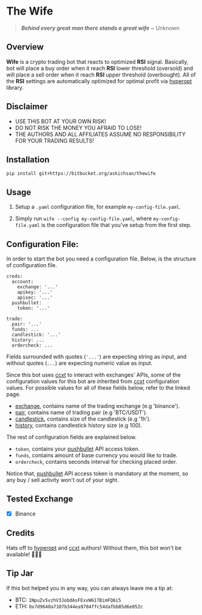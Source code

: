 # The Wife

> ***Behind every great man there stands a great wife*** ~ Unknown

## Overview

**Wife** is a crypto trading bot that reacts to optimized **RSI** signal. Basically, bot will place a buy order when it reach **RSI** lower threshold (oversold) and will place a sell order when it reach **RSI** upper threshold (overbought). All of the **RSI** settings are automatically optimized for optimal profit via [hyperopt](https://github.com/hyperopt/hyperopt) library.

## Disclaimer

- USE THIS BOT AT YOUR OWN RISK!
- DO NOT RISK THE MONEY YOU AFRAID TO LOSE!
- THE AUTHORS AND ALL AFFILIATES ASSUME NO RESPONSIBILITY FOR YOUR TRADING RESULTS!

## Installation

`pip install git+https://bitbucket.org/askichsan/thewife`

## Usage

1. Setup a `.yaml` configuration file, for example `my-config-file.yaml`.

2. Simply run `wife --config my-config-file.yaml`, where `my-config-file.yaml` is the configuration file that you've setup from the first step.

## Configuration File:

In order to start the bot you need a configuration file. Below, is the structure of configuration file.

```
creds:
  account:
    exchange: '...'
    apikey: '...'
    apisec: '...'
  pushbullet:
    token: '...'

trade:
  pair: '...'
  funds: ...
  candlestick: '...'
  history: ...
  ordercheck: ...
```

Fields surrounded with quotes (`'...'`) are expecting string as input, and without quotes (`...`) are expecting numeric value as input.

Since this bot uses [ccxt](https://github.com/ccxt/ccxt) to interact with exchanges' APIs, some of the configuration values for this bot are inherited from [ccxt](https://github.com/ccxt/ccxt) configuration values. For possible values for all of these fields below, refer to the linked page.

- [exchange](https://github.com/ccxt/ccxt/wiki/Manual#exchanges), contains name of the trading exchange (e.g 'binance').
- [pair](https://github.com/ccxt/ccxt/wiki/Manual#symbols-and-market-ids), contains name of trading pair (e.g 'BTC/USDT').
- [candlestick](https://github.com/ccxt/ccxt/wiki/Manual#ohlcv-candlestick-charts), contains size of the candlestick (e.g '1h').
- [history](https://github.com/ccxt/ccxt/wiki/Manual#ohlcv-candlestick-charts), contains candlestick history size (e.g 100).

The rest of configuration fields are explained below.

- `token`, contains your [pushbullet](https://www.pushbullet.com/) API access token.
- `funds`, contains amount of base currency you would like to trade.
- `ordercheck`, contains seconds interval for checking placed order.

Notice that, [pushbullet](https://www.pushbullet.com/) API access token is mandatory at the moment, so any buy / sell activity won't out of your sight.

## Tested Exchange

- [x] Binance

## Credits

Hats off to [hyperopt](https://github.com/hyperopt/hyperopt) and [ccxt](https://github.com/ccxt/ccxt) authors! Without them, this bot won't be available! 🙏🙏🙏

## Tip Jar

If this bot helped you in any way, you can always leave me a tip at:

- BTC: `1NpuZv5vzhV3JobdAsFExvW617BimFQ6i5`
- ETH: `0x7d9640a7107b344ea9784ffc54dafbb85d6e052c`
